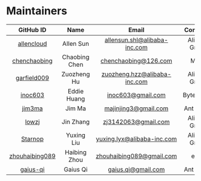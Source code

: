 # Maintainers

| GitHub ID | Name | Email| Company |
|:---:| :----:| :---:|:--:|
|[allencloud](https://github.com/allencloud)|Allen Sun|allensun.shl@alibaba-inc.com| Alibaba Group|
|[chenchaobing](https://github.com/chenchaobing)|Chaobing Chen|chenchaobing@126.com| Meitu |
|[garfield009](https://github.com/garfield009)|Zuozheng Hu|zuozheng.hzz@alibaba-inc.com| Alibaba Group |
|[inoc603](https://github.com/inoc603)|Eddie Huang|inoc603@gmail.com| ByteDance |
|[jim3ma](https://github.com/jim3ma)|Jim Ma|majinjing3@gmail.com| Ant Group |
|[lowzj](https://github.com/lowzj)|Jin Zhang|zj3142063@gmail.com| Alibaba Group|
|[Starnop](https://github.com/Starnop)|Yuxing Liu|yuxing.lyx@alibaba-inc.com| Alibaba Group|
|[zhouhaibing089](https://github.com/zhouhaibing089)|Haibing Zhou|zhouhaibing089@gmail.com| eBay |
|[gaius-qi](https://github.com/gaius-qi)|Gaius Qi|gaius.qi@gmail.com| Ant Group |
